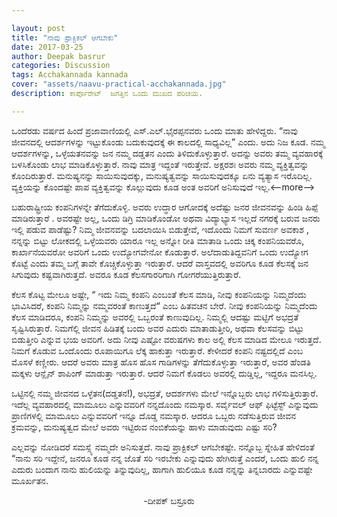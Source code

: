 ```yaml
---

layout: post
title: "ನಾವು ಪ್ರಾಕ್ಟಿಕಲ್ ಆಗಬೇಕು"
date: 2017-03-25
author: Deepak basrur
categories: Discussion
tags: Acchakannada kannada 
cover: "assets/naavu-practical-acchakannada.jpg"
description: ಕಾರ್ಪೊರೇಟ್  ಜಗತ್ತಿನ ಒಂದು ಮುಖದ ಪರಿಚಯ.

---
```

 ಒಂದೆರಡು ವರ್ಷದ ಹಿಂದೆ ಪ್ರಜಾವಾಣಿಯಲ್ಲಿ ಎಸ್.ಎಲ್.ಭೈರಪ್ಪನವರು ಒಂದು ಮಾತು ಹೇಳಿದ್ದರು. “ನಾವು ಜೀವನದಲ್ಲಿ ಆದರ್ಶಗಳನ್ನು ಇಟ್ಟುಕೊಂಡು ಬದುಕುವುದಕ್ಕೆ ಈ ಕಾಲದಲ್ಲಿ ಸಾಧ್ಯವಿಲ್ಲ” ಎಂದು. ಅದು ನಿಜ ಕೂಡ. ನಮ್ಮ ಆದರ್ಶಗಳನ್ನು, ಒಳ್ಳೆಯತನವನ್ನು ಜನ ನಮ್ಮ ದಡ್ಡತನ ಎಂದು ತಿಳಿದುಕೊಳ್ಳುತ್ತಾರೆ. ಅದನ್ನು ಅವರು ತಮ್ಮ ವ್ಯವಹಾರಕ್ಕೆ ಬಳಸಿಕೊಂಡು ಲಾಭ ಮಾಡಿಕೊಳ್ಳುತ್ತಾರೆ. ನಾವು ಮಾತ್ರ ಇದ್ದಂತೆ ಇರುತ್ತೇವೆ. ಅಕ್ಷರಶಃ ಅವರು ನಮ್ಮ ವ್ಯಕ್ತಿತ್ವವನ್ನು ಕೊಂದಿರುತ್ತಾರೆ. ಮನುಷ್ಯನನ್ನು ಸಾಯಿಸುವುದಕ್ಕು, ಮನುಷ್ಯತ್ವವನ್ನು ಸಾಯಿಸುವುದಕ್ಕೂ ಏನು ವ್ಯತ್ಯಾಸ ಇರೊದಿಲ್ಲ. ವ್ಯಕ್ತಿಯನ್ನು ಕೊಂದಷ್ಟೇ ಪಾಪ ವ್ಯಕ್ತಿತ್ವವನ್ನು ಕೊಲ್ಲುವುದು ಕೂಡ ಅಂತ ಅವರಿಗೆ ಅನಿಸುವುದೆ ಇಲ್ಲ.<--more-->

 ಬಹುರಾಷ್ಟ್ರೀಯ ಕಂಪನಿಗಳನ್ನೇ ತೆಗೆದುಕೊಳ್ಳಿ. ಅವರು ಉದ್ಧಾರ ಆಗೋದಕ್ಕೆ ಅದೆಷ್ಟು ಜನರ ಜೀವನವನ್ನು ಹಿಂಡಿ ಹಿಪ್ಪೆ ಮಾಡಿರುತ್ತಾರೆ . ಅವರಷ್ಟೇ ಅಲ್ಲ, ಒಂದು ಡಿಗ್ರಿ ಮಾಡಿಕೊಂಡೋ ಅಥವಾ ವಿದ್ಯಾಭ್ಯಾಸ ಇಲ್ಲದೆ ನಗರಕ್ಕೆ ಬರುವ ಜನರು ಇಲ್ಲಿ ಪಡುವ ಪಾಡೆಷ್ಟು? ನಿಮ್ಮ ಜೀವನವನ್ನು ಬದಲಾಯಿಸಿ ಬಿಡುತ್ತೇವೆ, ಇದೊಂದು ನಿಮಗೆ ಸುವರ್ಣ ಅವಕಾಶ , ನನ್ನನ್ನು ಬಿಟ್ಟು ಲೋಕದಲ್ಲಿ ಒಳ್ಳೆಯವರು ಯಾರೂ ಇಲ್ಲ ಅನ್ನೋ ರೀತಿ ಮಾತಾಡಿ ಒಂದು ಚಿಕ್ಕ ಕಂಪನಿಯವರೊ, ಕಾರ್ಖಾನೆಯವರೋ  ಅವರಿಗೆ ಒಂದು ಉದ್ಯೋಗವೇನೋ ಕೊಡುತ್ತಾರೆ. ಅಲೆದಾಡುತಿದ್ದವನಿಗೆ ಒಂದು ಉದ್ಯೋಗ ಕೊಟ್ಟೆ ಎಂದು ತಮ್ಮ ಬಗ್ಗೆ ತಾವೇ ಕೊಚ್ಚಿಕೊಳ್ಳುತ್ತಾ ಇರುತ್ತಾರೆ. ಆದರೆ ವಾಸ್ತವದಲ್ಲಿ ಅವರಿಗೂ ಕೂಡ ಕೆಲಸಕ್ಕೆ ಜನ ಸಿಗುವುದು ಕಷ್ಟವಾಗಿರುತ್ತದೆ. ಅವರೂ ಕೂಡ ಕೆಲಸಗಾರರಿಗಾಗಿ ಗೋಗರೆಯುತ್ತಿರುತ್ತಾರೆ.
 
ಕೆಲಸ ಕೊಟ್ಟ ಮೇಲೂ ಅಷ್ಟೇ, “ ಇದು ನಿಮ್ಮ ಕಂಪನಿ ಎಂಬಂತೆ ಕೆಲಸ ಮಾಡಿ, ನೀವು ಕಂಪನಿಯನ್ನು ನಿಮ್ಮದೆಂದು ಭಾವಿಸಿದರೆ, ಕಂಪನಿ ನಿಮ್ಮನ್ನು ನಮ್ಮವರಂತೆ ಕಾಣುತ್ತದೆ“ ಎಂಬ ಹಿತವಚನ ಬೇರೆ. ನೀವು ಕಂಪನಿಯನ್ನು ನಿಮ್ಮದೆಂದು ಕೆಲಸ ಮಾಡಿದರೂ, ಕಂಪನಿ ನಿಮ್ಮನ್ನು ಅವರಲ್ಲಿ ಒಬ್ಬರಂತೆ ಕಾಣುವುದಿಲ್ಲ. ನಿಮ್ಮಲ್ಲಿ ಆದಷ್ಟು ಮಟ್ಟಿಗೆ ಅಭದ್ರತೆ ಸೃಷ್ಟಿಸಿರುತ್ತಾರೆ. ನಿಮಗೆಲ್ಲಿ ಜೀವನ ಹಿಡಿತಕ್ಕೆ ಬಂದು ಅವರ ಎದುರು ಮಾತಾಡುತ್ತೀರಿ, ಅಥವಾ ಕೆಲಸವನ್ನು ಬಿಟ್ಟು ಬಿಡುತ್ತೀರಿ ಎನ್ನುವ ಭಯ ಅವರಿಗೆ. ಅದು ನೀವು ಎಷ್ಟೋ ವರುಷಗಳು ಕಾಲ ಅಲ್ಲಿ ಕೆಲಸ ಮಾಡಿದ ಮೇಲೂ ಇರುತ್ತದೆ. ನಿಮಗೆ ಕೊಡುವ ಒಂದೊಂದು ರೂಪಾಯಿಗೂ ಲೆಕ್ಕ ಹಾಕುತ್ತಾ ಇರುತ್ತಾರೆ. ಕೇಳೀದರೆ ಕಂಪನಿ ನಷ್ಟದಲ್ಲಿದೆ ಎಂಬ ಮೊಸಳೆ ಕಣ್ಣೀರು. ಆದರೆ ಅವರು ಮಾತ್ರ ಹೊಸ ಹೊಸ ಗಾಡಿಗಳನ್ನು ತೆಗೆದುಕೊಳ್ಳುತ್ತಾ ಇರುತ್ತಾರೆ, ಅವರ ಹೆಂಡತಿ ಮಕ್ಕಳು ಆನ್ಲೈನ್ ಶಾಪಿಂಗ್ ಮಾಡುತ್ತಾ ಇರುತ್ತಾರೆ. ಆದರೆ ನಿಮಗೆ ಕೊಡಲು ಅವರಲ್ಲಿ ದುಡ್ಡಿಲ್ಲ, ಇದ್ದರೂ ಮನಸಿಲ್ಲ.

ಒಟ್ಟಿನಲ್ಲಿ ನಮ್ಮ ಜೀವನದ ಒಳ್ಳೆತನ(ದಡ್ಡತನ!), ಅಭದ್ರತೆ, ಆದರ್ಶಗಳು ಮೇಲೆ ಇನ್ನೊಬ್ಬರು ಲಾಭ ಗಳಿಸುತ್ತಿರುತ್ತಾರೆ. ಇದೆಲ್ಲ ವ್ಯವಹಾರದಲ್ಲಿ ಮಾಮೂಲು ಎನ್ನುವವರಿಗೆ ನನ್ನದೊಂದು ನಮಸ್ಕಾರ. ಸರ್ವೈವಲ್ ಆಫ್ ಫಿಟ್ಟೆಸ್ಟ್ ಎನ್ನುವುದು ಪ್ರಾಣಿಗಳಲ್ಲಿ ಮಾಮೂಲು ಎನ್ನುವವರಿಗೆ ಇನ್ನೂ ದೊಡ್ಡ ನಮಸ್ಕಾರ. ಆದರೂ ಒಬ್ಬರು ನಡೆಸುತ್ತಿರುವ ಜೀವನ ಕ್ರಮವನ್ನು, ಮನುಷ್ಯತ್ವದ ಮೇಲೆ ಅವರು ಇಟ್ಟಿರುವ ನಂಬಿಕೆಯನ್ನು ಹಾಳು ಮಾಡುವುದು ಎಷ್ಟು ಸರಿ?

ಎಲ್ಲವನ್ನು ನೋಡಿದರೆ ಸಮಸ್ಸ್ಯೆ ನಮ್ಮದೇ ಅನಿಸುತ್ತದೆ. ನಾವು ಪ್ರಾಕ್ಟಿಕಲ್ ಆಗಬೇಕಷ್ಟೇ. ನನ್ನೊಬ್ಬ ಸ್ನೇಹಿತ ಹೇಳಿದಂತೆ “ನಾನು ಸರಿ ಇದ್ದೇನೆ, ಜನರೂ ಕೂಡ ನನ್ನ ಜೊತೆ ಸರಿ ಇರಬೇಕು ಎನ್ನುವುದು ಹೇಗಿರುತ್ತೆ ಎಂದರೆ, ಒಂದು ಹುಲಿ ನನ್ನ ಎದುರು ಬಂದಾಗ ನಾನು ಹುಲಿಯನ್ನು ತಿನ್ನುವುದಿಲ್ಲ, ಹಾಗಾಗಿ ಹುಲಿಯೂ ಕೂಡ ನನ್ನನ್ನು ತಿನ್ನಬಾರದು ಎನ್ನುವಷ್ಟೇ ಮೂರ್ಖತನ.

<p align = "center">-ದೀಪಕ್ ಬಸ್ರೂರು</p>